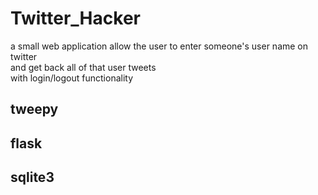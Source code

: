 # Twitter_Hacker

a small web application allow the user to enter someone's user name on twitter  
and get back all of that user tweets  
with login/logout functionality 

## tweepy

## flask 

## sqlite3

